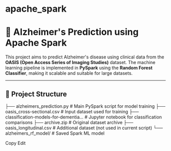# apache_spark
# 🧠 Alzheimer's Prediction using Apache Spark

This project aims to predict Alzheimer's disease using clinical data from the **OASIS (Open Access Series of Imaging Studies)** dataset. The machine learning pipeline is implemented in **PySpark** using the **Random Forest Classifier**, making it scalable and suitable for large datasets.

---

## 📂 Project Structure

├── alzheimers_prediction.py # Main PySpark script for model training ├── oasis_cross-sectional.csv # Input dataset used for training ├── classification-models-for-dementia... # Jupyter notebook for classification comparisons ├── archive.zip # Original dataset archive ├── oasis_longitudinal.csv # Additional dataset (not used in current script) └── alzheimers_rf_model/ # Saved Spark ML model

Copy
Edit



